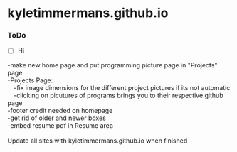 # kyletimmermans.github.io


### ToDo

- [ ] Hi

<div>-make new home page and put programming picture page in "Projects" page</div>
<div>-Projects Page:</div>
<div>&ensp;&ensp;-fix image dimensions for the different project pictures if its not automatic</div>
<div>&ensp;&ensp;-clicking on picutures of programs brings you to their respective github page</div>
<div>-footer credit needed on homepage</div>
<div>-get rid of older and newer boxes</div>
<div>-embed resume pdf in Resume area</div>

</br>

<div>Update all sites with kyletimmermans.github.io when finished</div>

